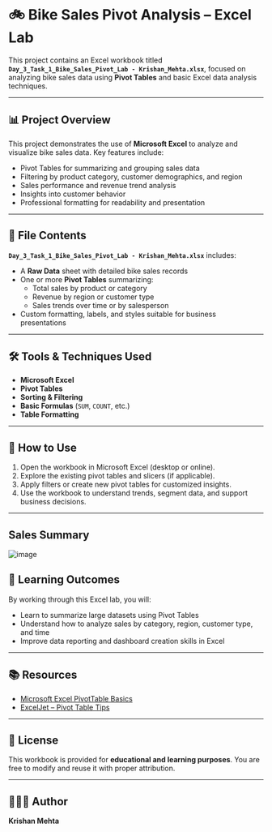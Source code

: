 # 🚲 Bike Sales Pivot Analysis – Excel Lab

This project contains an Excel workbook titled **`Day_3_Task_1_Bike_Sales_Pivot_Lab - Krishan_Mehta.xlsx`**, focused on analyzing bike sales data using **Pivot Tables** and basic Excel data analysis techniques.

---

## 📊 Project Overview

This project demonstrates the use of **Microsoft Excel** to analyze and visualize bike sales data. Key features include:

- Pivot Tables for summarizing and grouping sales data  
- Filtering by product category, customer demographics, and region  
- Sales performance and revenue trend analysis  
- Insights into customer behavior  
- Professional formatting for readability and presentation  

---

## 📁 File Contents

**`Day_3_Task_1_Bike_Sales_Pivot_Lab - Krishan_Mehta.xlsx`** includes:

- A **Raw Data** sheet with detailed bike sales records  
- One or more **Pivot Tables** summarizing:
  - Total sales by product or category
  - Revenue by region or customer type
  - Sales trends over time or by salesperson
- Custom formatting, labels, and styles suitable for business presentations

---



## 🛠 Tools & Techniques Used

- **Microsoft Excel**
- **Pivot Tables**
- **Sorting & Filtering**
- **Basic Formulas** (`SUM`, `COUNT`, etc.)
- **Table Formatting**

---

## 🚀 How to Use

1. Open the workbook in Microsoft Excel (desktop or online).
2. Explore the existing pivot tables and slicers (if applicable).
3. Apply filters or create new pivot tables for customized insights.
4. Use the workbook to understand trends, segment data, and support business decisions.

---
## Sales Summary
![image](https://github.com/user-attachments/assets/77a92d93-6deb-4cea-a3bd-b22573fc3010)

## 🎯 Learning Outcomes

By working through this Excel lab, you will:

- Learn to summarize large datasets using Pivot Tables  
- Understand how to analyze sales by category, region, customer type, and time  
- Improve data reporting and dashboard creation skills in Excel  

---

## 📚 Resources

- [Microsoft Excel PivotTable Basics](https://support.microsoft.com/excel)
- [ExcelJet – Pivot Table Tips](https://exceljet.net/pivot-tables)

---

## 📝 License

This workbook is provided for **educational and learning purposes**. You are free to modify and reuse it with proper attribution.

---

## 👨🏽‍💻 Author

**Krishan Mehta**
